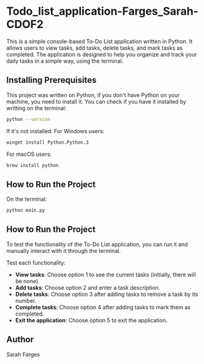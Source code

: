 # Todo_list_application-Farges_Sarah-CDOF2

This is a simple console-based To-Do List application written in Python. It allows users to view tasks, add tasks, delete tasks, and mark tasks as completed. The application is designed to help you organize and track your daily tasks in a simple way, using the terminal.

## Installing Prerequisites

This project was written on Python, if you don't have Python on your machine, you need to install it. You can check if you have it installed by writting on the terminal: 
```bash 
python --version 
```

If it's not installed:
For Windows users: 
```bash
winget install Python.Python.3
```

For macOS users: 
```bash
brew install python
```

## How to Run the Project

On the terminal: 
```bash
python main.py
```

## How to Run the Project

To test the functionality of the To-Do List application, you can run it and manually interact with it through the terminal.

Test each functionality:

- **View tasks**: Choose option 1 to see the current tasks (initially, there will be none).
- **Add tasks**: Choose option 2 and enter a task description.
- **Delete tasks**: Choose option 3 after adding tasks to remove a task by its number.
- **Complete tasks**: Choose option 4 after adding tasks to mark them as completed.
- **Exit the application**: Choose option 5 to exit the application.

## Author

Sarah Farges
